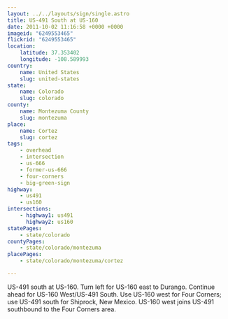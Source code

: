 ```yaml
---
layout: ../../layouts/sign/single.astro
title: US-491 South at US-160
date: 2011-10-02 11:16:58 +0000 +0000
imageid: "6249553465"
flickrid: "6249553465"
location:
    latitude: 37.353402
    longitude: -108.589993
country:
    name: United States
    slug: united-states
state:
    name: Colorado
    slug: colorado
county:
    name: Montezuma County
    slug: montezuma
place:
    name: Cortez
    slug: cortez
tags:
    - overhead
    - intersection
    - us-666
    - former-us-666
    - four-corners
    - big-green-sign
highway:
    - us491
    - us160
intersections:
    - highway1: us491
      highway2: us160
statePages:
    - state/colorado
countyPages:
    - state/colorado/montezuma
placePages:
    - state/colorado/montezuma/cortez

---
```

US-491 south at US-160.  Turn left for US-160 east to Durango.  Continue ahead for US-160 West/US-491 South.  Use US-160 west for Four Corners; use US-491 south for Shiprock, New Mexico.  US-160 west joins US-491 southbound to the Four Corners area.
